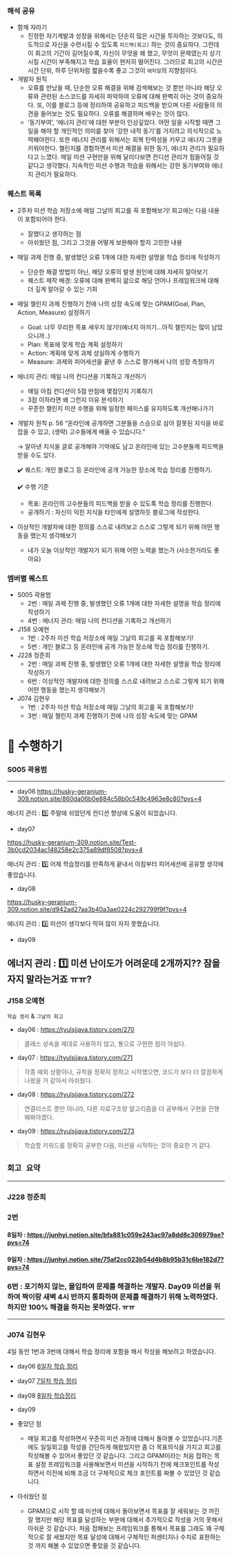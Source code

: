 
### 해석 공유

- 함께 자라기
    - 진정한 자기계발과 성장을 위해서는 단순히 많은 시간을 투자하는 것보다도, 의도적으로 자신을 수련시킬 수 있도록 `피드백(회고)` 하는 것이 중요하다. 그런데 이 회고의 기간이 길어질수록, 자신이 무엇을 왜 했고, 무엇이 문제였는지 상기시킬 시간이 부족해지고 학습 효율이 현저히 떨어진다. 그러므로 회고의 시간은 시간 단위, 하루 단위처럼 짧을수록 좋고 그것이 `애자일`의 지향점이다.
- 개발자 원칙
    - 오류를 만났을 때, 단순한 오류 해결을 위해 검색해보는 것 뿐만 아니라 해당 오류와 관련된 소스코드를 자세히 파악하여 오류에 대해 완벽히 아는 것이 중요하다. 또, 이를 블로그 등에 정리하여 공유하고 피드백을 받으며 다른 사람들의 의견을 들어보는 것도 필요하다. 오류를 해결하며 배우는 것이 많다.
    - ‘동기부여’, ‘에너지 관리’에 대한 부분이 인상깊었다. 어떤 일을 시작할 때면 그 일을 해야 할 개인적인 의미를 찾아 ‘강한 내적 동기’를 가지려고 의식적으로 노력해야한다. 또한 에너지 관리를 위해서는 회복 탄력성을 키우고 에너지 그릇을 키워야한다. 챌린지를 경험하면서 미션 해결을 위한 동기, 에너지 관리가 필요하다고 느꼈다. 매일 미션 구현만을 위해 달리다보면 컨디션 관리가 힘들어질 것 같다고 생각했다. 지속적인 미션 수행과 학습을 위해서는 강한 동기부여와 에너지 관리가 필요하다.

### 퀘스트 목록

- 2주차 미션 학습 저장소에 매일 그날의 회고를 꼭 포함해보기! 회고에는 다음 내용이 포함되어야 한다.
    - 잘했다고 생각하는 점
    - 아쉬웠던 점, 그리고 그것을 어떻게 보완해야 할지 고민한 내용

- 매일 과제 진행 중, 발생했던 오류 1개에 대한 자세한 설명을 학습 정리에 작성하기
    - 단순한 해결 방법이 아닌, 해당 오류의 발생 원인에 대해 자세히 알아보기
    - 퀘스트 제작 배경: 오류에 대해 완벽히 앎으로 해당 언어나 프레임워크에 대해 더 깊게 알아갈 수 있는 기회

- 매일 챌린지 과제 진행하기 전에 나의 성장 속도에 맞는 GPAM(Goal, Plan, Action, Measure) 설정하기
    - Goal: 너무 무리한 목표 세우지 않기!(에너지 아끼기…아직 챌린지는 많이 남았으니까..)
    - Plan: 목표에 맞게 학습 계획 설정하기
    - Action: 계획에 맞게 과제 성실하게 수행하기
    - Measure: 과제와 피어세션을 끝낸 후 스스로 평가해서 나의 성장 측정하기

- 에너지 관리: 매일 나의 컨디션을 기록하고 개선하기
    - 매일 아침 컨디션이 5점 만점에 몇점인지 기록하기
    - 3점 이하라면 왜 그런지 이유 분석하기
    - 꾸준한 챌린지 미션 수행을 위해 일정한 페이스를 유지하도록 개선해나가기

- 개발자 원칙 p. 56 “온라인에 공개하면 그분들을 스승으로 삼아 잘못된 지식을 바로잡을 수 있고, (생략) 고수들에게 배울 수 있습니다.”
    
    → 알아낸 지식을 글로 공개해야 기억에도 남고 온라인에 있는 고수분들께 피드백을 받을 수도 있다.
    
    ✔️ 퀘스트: 개인 블로그 등 온라인에 공개 가능한 장소에 학습 정리를 진행하기.
    
    ✔️ 수행 기준
    
    - 목표: 온라인의 고수분들의 피드백을 받을 수 있도록 학습 정리를 진행한다.
    - 공개하기 : 자신이 익힌 지식을 타인에게 설명하듯 블로그에 작성한다.

- 이상적인 개발자에 대한 정의를 스스로 내려보고 스스로 그렇게 되기 위해 어떤 행동을 했는지 생각해보기
    - 내가 오늘 이상적인 개발자가 되기 위해 어떤 노력을 했는가 (사소한거라도 좋아요)
      
### 멤버별 퀘스트 
- S005 곽용범
    - 2번 : 매일 과제 진행 중, 발생했던 오류 1개에 대한 자세한 설명을 학습 정리에 작성하기
    - 4번 : 에너지 관리: 매일 나의 컨디션을 기록하고 개선하기
- J158 오예현
    - 1번 : 2주차 미션 학습 저장소에 매일 그날의 회고를 꼭 포함해보기!
    - 5번 : 개인 블로그 등 온라인에 공개 가능한 장소에 학습 정리를 진행하기.
- J228 정준희
    - 2번 : 매일 과제 진행 중, 발생했던 오류 1개에 대한 자세한 설명을 학습 정리에 작성하기
    - 6번 : 이상적인 개발자에 대한 정의를 스스로 내려보고 스스로 그렇게 되기 위해 어떤 행동을 했는지 생각해보기
- J074 김현우
    - 1번 : 2주차 미션 학습 저장소에 매일 그날의 회고를 꼭 포함해보기!
    - 3번 : 매일 챌린지 과제 진행하기 전에 나의 성장 속도에 맞는 GPAM
      
# 🧘 수행하기

### S005 곽용범
---

- day06
https://husky-geranium-309.notion.site/860da06b0e884c58b0c549c4963e8c80?pvs=4

에너지 관리 : 5️⃣ 주말에 쉬었던게 컨디션 향상에 도움이 되었습니다.

- day07 

https://husky-geranium-309.notion.site/Test-3b0cd2034ac148258e2c375a89df8508?pvs=4

에너지 관리 : 5️⃣ 어제 학습정리를 만족하게 끝내서 아침부터 피어세션에 공유할 생각에 좋았습니다.

- day08

https://husky-geranium-309.notion.site/d942ad27aa3b40a3ae0224c292799f9f?pvs=4

에너지 관리 : 3️⃣  미션이  생각보다 막혀 많이 자지 못했습니다.

- day09

에너지 관리 : 1️⃣ 미션 난이도가 어려운데 2개까지?? 잠을 자지 말라는거죠 ㅠㅠ? 
---
### J158 오예현

`학습 정리` & `그날의 회고`
- day06 : https://tyulsjjava.tistory.com/270
> 클래스 상속을 제대로 사용하지 않고, 통으로 구현한 점이 아쉽다.
- day07 : https://tyulsjjava.tistory.com/271
> 각종 예외 상황이나, 규칙을 정확히 정하고 시작했으면, 코드가 보다 더 깔끔하게 나왔을 거 같아서 아쉬웠다.
- day08 : https://tyulsjjava.tistory.com/272
> 연결리스트 뿐만 아니라, 다른 자료구조랑 알고리즘을 더 공부해서 구현을 진행해봐야겠다.
- day09 : https://tyulsjjava.tistory.com/273
> 학습할 키워드를 정확히 공부한 다음, 미션을 시작하는 것이 중요한 거 같다.

`회고 요약`
- 

---
### J228 정준희
### 2번
#### 8일차 : https://junhyi.notion.site/bfa881c059e243ac97a8dd8c306979ae?pvs=74 
#### 9일차 : https://junhyi.notion.site/75af2cc023b54d4b8b95b31c6be182d7?pvs=74

### 6번 : 포기하지 않는, 몰입하여 문제를 해결하는 개발자. Day09 미션을 위하여 짝이랑 새벽 4시 반까지 통화하며 문제를 해결하기 위해 노력하였다. 하지만 100% 해결을 하지는 못하였다. ㅠㅠ
---
### J074 김현우
4일 동안 1번과 3번에 대해서 학습 정리에 포함을 해서 작성을 해보려고 하였습니다. 

- day06
  [6일차 학습 정리](https://jacky0831.notion.site/day6_-1c0a064e963243b880de9c5a2bba05bc?pvs=4)
- day07
  [7일차 학습 정리](https://jacky0831.notion.site/day6_-1c0a064e963243b880de9c5a2bba05bc?pvs=4)
- day08
  [8일차 학습정리](https://jacky0831.notion.site/day6_-1c0a064e963243b880de9c5a2bba05bc?pvs=4)
- day09

- 좋았던 점
  - 매일 회고를 작성하면서 꾸준히 미션 과정에 대해서 돌아볼 수 있었습니다.기존에도 일일회고를 작성을 간단하게 해왔었지만 좀 더 목표의식을 가지고 회고를 작성해볼 수 있어서 좋았던 것 같습니다. 그리고 GPAM이라는 처음 접하는 목표 설정 프레임워크를 사용해보면서 미션을 시작하기 전에 체크포인트를 작성하면서 이전에 비해 조금 더 구체적으로 체크 포인트를 짜볼 수 있었던 것 같습니다.

- 아쉬웠던 점
  - GPAM으로 시작 할 떄 미션에 대해서 돌아보면서 목표를 잘 세워보는 것 까진 잘 했지만 해당 목표를 달성하는 부분에 대해서 추가적으로 작성을 거의 못해서 아쉬운 것 같습니다. 처음 접해보는 프레임워크를 통해서 목표를 그래도 꽤 구체적으로 잘 세웠지만 목표 달성에 대해서 구체적인 퍼센티지나 수치로 표현하는 것 까지 해볼 수 있었으면 좋았을 것 같습니다. 

